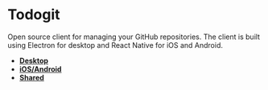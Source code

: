 Todogit
========

Open source client for managing your GitHub repositories. The client is built using Electron for desktop and React Native for iOS and Android.

- [**Desktop**](desktop/)
- [**iOS/Android**](mobile/)
- [**Shared**](shared/)